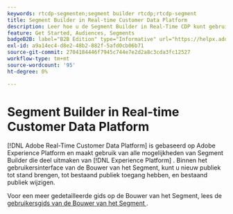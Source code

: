 ```yaml
---
keywords: rtcdp-segmenten;segment builder rtcdp;rtcdp-segment
title: Segment Builder in Real-time Customer Data Platform
description: Leer hoe u de Segment Builder in Real-Time CDP kunt gebruiken om het publiek te definiëren.
feature: Get Started, Audiences, Segments
badgeB2B: label="B2B Edition" type="Informative" url="https://helpx.adobe.com/nl/legal/product-descriptions/real-time-customer-data-platform-b2b-edition-prime-and-ultimate-packages.html newtab=true"
exl-id: a9a14ec4-d8e2-48b2-882f-5afd0cb06b71
source-git-commit: 2704184446f7945c744e7e2d2a8c3cda3fc12527
workflow-type: tm+mt
source-wordcount: '95'
ht-degree: 0%

---
```


# Segment Builder in Real-time Customer Data Platform

[!DNL Adobe Real-Time Customer Data Platform] is gebaseerd op Adobe Experience Platform en maakt gebruik van alle mogelijkheden van Segment Builder die deel uitmaken van [!DNL Experience Platform] . Binnen het gebruikersinterface van de Bouwer van het Segment, kunt u nieuw publiek tot stand brengen, tot bestaand publiek toegang hebben, en bestaand publiek wijzigen.

Voor een meer gedetailleerde gids op de Bouwer van het Segment, lees de [&#x200B; gebruikersgids van de Bouwer van het Segment &#x200B;](../../segmentation/ui/segment-builder.md).
